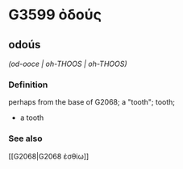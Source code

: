 # G3599 ὀδούς

## odoús

_(od-ooce | oh-THOOS | oh-THOOS)_

### Definition

perhaps from the base of G2068; a "tooth"; tooth; 

- a tooth

### See also

[[G2068|G2068 ἐσθίω]]
